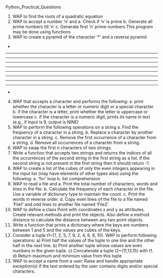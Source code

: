  Python_Practical_Questions
1. WAP to find the roots of a quadratic equation
2. WAP to accept a number ‘n’ and
   a. Check if ’n’ is prime
   b. Generate all prime numbers till ‘n’
   c. Generate first ‘n’ prime numbers
  This program may be done using functions
3. WAP to create a pyramid of the character ‘*’ and a reverse pyramid
*
***
*****
*******
*********
*********
*******
******
***
*
4. WAP that accepts a character and performs the following:
   a. print whether the character is a letter or numeric digit or a special character
   b. if the character is a letter, print whether the letter is uppercase or lowercase
   c. if the character is a numeric digit, prints its name in text (e.g., if input is 9, output
      is NINE)
5. WAP to perform the following operations on a string
   a. Find the frequency of a character in a string.
   b. Replace a character by another character in a string.
   c. Remove the first occurrence of a character from a string.
   d. Remove all occurrences of a character from a string.
6. WAP to swap the first n characters of two strings.
7. Write a function that accepts two strings and returns the indices of all the occurrences of
the second string in the first string as a list. If the second string is not present in the first
string then it should return -1.
8. WAP to create a list of the cubes of only the even integers appearing in the input list (may
have elements of other types also) using the following:
   a. 'for' loop
   b. list comprehension
9. WAP to read a file and
   a. Print the total number of characters, words and lines in the file.
   b. Calculate the frequency of each character in the file. Use a variable of dictionary
      type to maintain the count.
   c. Print the words in reverse order. 
   d. Copy even lines of the file to a file named ‘File1’ and odd lines to another file
      named ‘File2’.
10. WAP to define a class Point with coordinates x and y as attributes. Create relevant
methods and print the objects. Also define a method distance to calculate the distance
between any two point objects.
11. Write a function that prints a dictionary where the keys are numbers between 1 and 5 and
the values are cubes of the keys.
12. Consider a tuple t1=(1, 2, 5, 7, 9, 2, 4, 6, 8, 10). WAP to perform following operations:
    a) Print half the values of the tuple in one line and the other half in the next line.
    b) Print another tuple whose values are even numbers in the given tuple.
    c) Concatenate a tuple t2=(11,13,15) with t1.
    d) Return maximum and minimum value from this tuple
13. WAP to accept a name from a user. Raise and handle appropriate exception(s) if the text
entered by the user contains digits and/or special characters.
